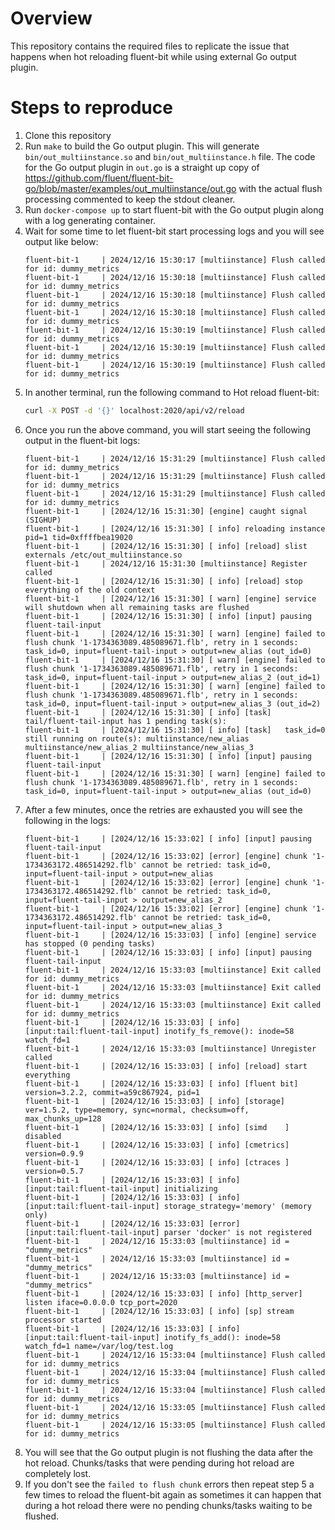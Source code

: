 # Overview
This repository contains the required files to replicate the issue that happens when hot reloading fluent-bit while using external Go output plugin.

# Steps to reproduce
1. Clone this repository
2. Run `make` to build the Go output plugin. This will generate `bin/out_multiinstance.so` and `bin/out_multiinstance.h` file. The code for the Go output plugin in `out.go` is a straight up copy of https://github.com/fluent/fluent-bit-go/blob/master/examples/out_multiinstance/out.go with the actual flush processing commented to keep the stdout cleaner.
3. Run `docker-compose up` to start fluent-bit with the Go output plugin along with a log generating container.
4. Wait for some time to let fluent-bit start processing logs and you will see output like below:
    ```log
    fluent-bit-1     | 2024/12/16 15:30:17 [multiinstance] Flush called for id: dummy_metrics
    fluent-bit-1     | 2024/12/16 15:30:18 [multiinstance] Flush called for id: dummy_metrics
    fluent-bit-1     | 2024/12/16 15:30:18 [multiinstance] Flush called for id: dummy_metrics
    fluent-bit-1     | 2024/12/16 15:30:18 [multiinstance] Flush called for id: dummy_metrics
    fluent-bit-1     | 2024/12/16 15:30:19 [multiinstance] Flush called for id: dummy_metrics
    fluent-bit-1     | 2024/12/16 15:30:19 [multiinstance] Flush called for id: dummy_metrics
    fluent-bit-1     | 2024/12/16 15:30:19 [multiinstance] Flush called for id: dummy_metrics
    ```
5. In another terminal, run the following command to Hot reload fluent-bit:
    ```bash
    curl -X POST -d '{}' localhost:2020/api/v2/reload
    ```
6. Once you run the above command, you will start seeing the following output in the fluent-bit logs:
    ```log
    fluent-bit-1     | 2024/12/16 15:31:29 [multiinstance] Flush called for id: dummy_metrics
    fluent-bit-1     | 2024/12/16 15:31:29 [multiinstance] Flush called for id: dummy_metrics
    fluent-bit-1     | 2024/12/16 15:31:29 [multiinstance] Flush called for id: dummy_metrics
    fluent-bit-1     | [2024/12/16 15:31:30] [engine] caught signal (SIGHUP)
    fluent-bit-1     | [2024/12/16 15:31:30] [ info] reloading instance pid=1 tid=0xffffbea19020
    fluent-bit-1     | [2024/12/16 15:31:30] [ info] [reload] slist externals /etc/out_multiinstance.so
    fluent-bit-1     | 2024/12/16 15:31:30 [multiinstance] Register called
    fluent-bit-1     | [2024/12/16 15:31:30] [ info] [reload] stop everything of the old context
    fluent-bit-1     | [2024/12/16 15:31:30] [ warn] [engine] service will shutdown when all remaining tasks are flushed
    fluent-bit-1     | [2024/12/16 15:31:30] [ info] [input] pausing fluent-tail-input
    fluent-bit-1     | [2024/12/16 15:31:30] [ warn] [engine] failed to flush chunk '1-1734363089.485089671.flb', retry in 1 seconds: task_id=0, input=fluent-tail-input > output=new_alias (out_id=0)
    fluent-bit-1     | [2024/12/16 15:31:30] [ warn] [engine] failed to flush chunk '1-1734363089.485089671.flb', retry in 1 seconds: task_id=0, input=fluent-tail-input > output=new_alias_2 (out_id=1)
    fluent-bit-1     | [2024/12/16 15:31:30] [ warn] [engine] failed to flush chunk '1-1734363089.485089671.flb', retry in 1 seconds: task_id=0, input=fluent-tail-input > output=new_alias_3 (out_id=2)
    fluent-bit-1     | [2024/12/16 15:31:30] [ info] [task] tail/fluent-tail-input has 1 pending task(s):
    fluent-bit-1     | [2024/12/16 15:31:30] [ info] [task]   task_id=0 still running on route(s): multiinstance/new_alias multiinstance/new_alias_2 multiinstance/new_alias_3 
    fluent-bit-1     | [2024/12/16 15:31:30] [ info] [input] pausing fluent-tail-input
    fluent-bit-1     | [2024/12/16 15:31:30] [ warn] [engine] failed to flush chunk '1-1734363089.485089671.flb', retry in 1 seconds: task_id=0, input=fluent-tail-input > output=new_alias (out_id=0)
    ```
7. After a few minutes, once the retries are exhausted you will see the following in the logs:
    ```log  
    fluent-bit-1     | [2024/12/16 15:33:02] [ info] [input] pausing fluent-tail-input
    fluent-bit-1     | [2024/12/16 15:33:02] [error] [engine] chunk '1-1734363172.486514292.flb' cannot be retried: task_id=0, input=fluent-tail-input > output=new_alias
    fluent-bit-1     | [2024/12/16 15:33:02] [error] [engine] chunk '1-1734363172.486514292.flb' cannot be retried: task_id=0, input=fluent-tail-input > output=new_alias_2
    fluent-bit-1     | [2024/12/16 15:33:02] [error] [engine] chunk '1-1734363172.486514292.flb' cannot be retried: task_id=0, input=fluent-tail-input > output=new_alias_3
    fluent-bit-1     | [2024/12/16 15:33:03] [ info] [engine] service has stopped (0 pending tasks)
    fluent-bit-1     | [2024/12/16 15:33:03] [ info] [input] pausing fluent-tail-input
    fluent-bit-1     | 2024/12/16 15:33:03 [multiinstance] Exit called for id: dummy_metrics
    fluent-bit-1     | 2024/12/16 15:33:03 [multiinstance] Exit called for id: dummy_metrics
    fluent-bit-1     | 2024/12/16 15:33:03 [multiinstance] Exit called for id: dummy_metrics
    fluent-bit-1     | [2024/12/16 15:33:03] [ info] [input:tail:fluent-tail-input] inotify_fs_remove(): inode=58 watch_fd=1
    fluent-bit-1     | 2024/12/16 15:33:03 [multiinstance] Unregister called
    fluent-bit-1     | [2024/12/16 15:33:03] [ info] [reload] start everything
    fluent-bit-1     | [2024/12/16 15:33:03] [ info] [fluent bit] version=3.2.2, commit=a59c867924, pid=1
    fluent-bit-1     | [2024/12/16 15:33:03] [ info] [storage] ver=1.5.2, type=memory, sync=normal, checksum=off, max_chunks_up=128
    fluent-bit-1     | [2024/12/16 15:33:03] [ info] [simd    ] disabled
    fluent-bit-1     | [2024/12/16 15:33:03] [ info] [cmetrics] version=0.9.9
    fluent-bit-1     | [2024/12/16 15:33:03] [ info] [ctraces ] version=0.5.7
    fluent-bit-1     | [2024/12/16 15:33:03] [ info] [input:tail:fluent-tail-input] initializing
    fluent-bit-1     | [2024/12/16 15:33:03] [ info] [input:tail:fluent-tail-input] storage_strategy='memory' (memory only)
    fluent-bit-1     | [2024/12/16 15:33:03] [error] [input:tail:fluent-tail-input] parser 'docker' is not registered
    fluent-bit-1     | 2024/12/16 15:33:03 [multiinstance] id = "dummy_metrics"
    fluent-bit-1     | 2024/12/16 15:33:03 [multiinstance] id = "dummy_metrics"
    fluent-bit-1     | 2024/12/16 15:33:03 [multiinstance] id = "dummy_metrics"
    fluent-bit-1     | [2024/12/16 15:33:03] [ info] [http_server] listen iface=0.0.0.0 tcp_port=2020
    fluent-bit-1     | [2024/12/16 15:33:03] [ info] [sp] stream processor started
    fluent-bit-1     | [2024/12/16 15:33:03] [ info] [input:tail:fluent-tail-input] inotify_fs_add(): inode=58 watch_fd=1 name=/var/log/test.log
    fluent-bit-1     | 2024/12/16 15:33:04 [multiinstance] Flush called for id: dummy_metrics
    fluent-bit-1     | 2024/12/16 15:33:04 [multiinstance] Flush called for id: dummy_metrics
    fluent-bit-1     | 2024/12/16 15:33:04 [multiinstance] Flush called for id: dummy_metrics
    fluent-bit-1     | 2024/12/16 15:33:05 [multiinstance] Flush called for id: dummy_metrics
    fluent-bit-1     | 2024/12/16 15:33:05 [multiinstance] Flush called for id: dummy_metrics
    ```
8. You will see that the Go output plugin is not flushing the data after the hot reload. Chunks/tasks that were pending during hot reload are completely lost.
9. If you don't see the `failed to flush chunk` errors then repeat step 5 a few times to reload the fluent-bit again as sometimes it can happen that during a hot reload there were no pending chunks/tasks waiting to be flushed.